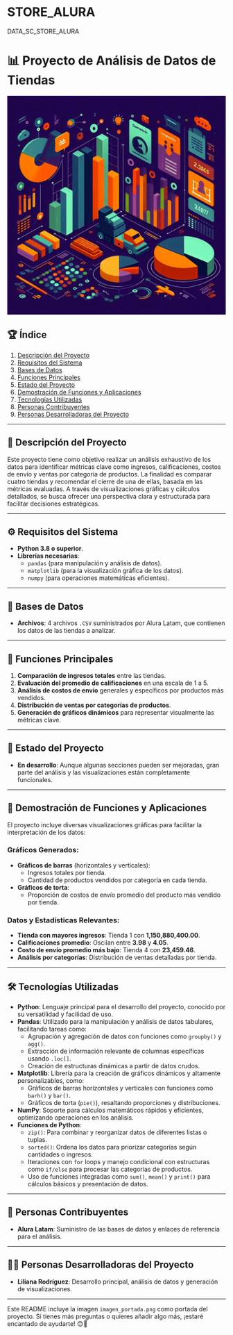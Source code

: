 # STORE_ALURA
DATA_SC_STORE_ALURA
# 📊 Proyecto de Análisis de Datos de Tiendas

![Portada del Proyecto](imagen_portada.png)

## 🏆 Índice
1. [Descripción del Proyecto](#descripción-del-proyecto)
2. [Requisitos del Sistema](#requisitos-del-sistema)
3. [Bases de Datos](#bases-de-datos)
4. [Funciones Principales](#funciones-principales)
5. [Estado del Proyecto](#estado-del-proyecto)
6. [Demostración de Funciones y Aplicaciones](#demostración-de-funciones-y-aplicaciones)
7. [Tecnologías Utilizadas](#tecnologías-utilizadas)
8. [Personas Contribuyentes](#personas-contribuyentes)
9. [Personas Desarrolladoras del Proyecto](#personas-desarrolladoras-del-proyecto)

---

## 📝 Descripción del Proyecto
Este proyecto tiene como objetivo realizar un análisis exhaustivo de los datos para identificar métricas clave como ingresos, calificaciones, costos de envío y ventas por categoría de productos. La finalidad es comparar cuatro tiendas y recomendar el cierre de una de ellas, basada en las métricas evaluadas. A través de visualizaciones gráficas y cálculos detallados, se busca ofrecer una perspectiva clara y estructurada para facilitar decisiones estratégicas.

---

## ⚙️ Requisitos del Sistema
- **Python 3.8 o superior**.
- **Librerías necesarias**:
  - `pandas` (para manipulación y análisis de datos).
  - `matplotlib` (para la visualización gráfica de los datos).
  - `numpy` (para operaciones matemáticas eficientes).

---

## 📂 Bases de Datos
- **Archivos**: 4 archivos `.CSV` suministrados por Alura Latam, que contienen los datos de las tiendas a analizar.

---

## 🌟 Funciones Principales
1. **Comparación de ingresos totales** entre las tiendas.
2. **Evaluación del promedio de calificaciones** en una escala de 1 a 5.
3. **Análisis de costos de envío** generales y específicos por productos más vendidos.
4. **Distribución de ventas por categorías de productos**.
5. **Generación de gráficos dinámicos** para representar visualmente las métricas clave.

---

## 🚀 Estado del Proyecto
- **En desarrollo**: Aunque algunas secciones pueden ser mejoradas, gran parte del análisis y las visualizaciones están completamente funcionales.

---

## 🔎 Demostración de Funciones y Aplicaciones
El proyecto incluye diversas visualizaciones gráficas para facilitar la interpretación de los datos:

### Gráficos Generados:
- **Gráficos de barras** (horizontales y verticales):
  - Ingresos totales por tienda.
  - Cantidad de productos vendidos por categoría en cada tienda.
- **Gráficos de torta**:
  - Proporción de costos de envío promedio del producto más vendido por tienda.

### Datos y Estadísticas Relevantes:
- **Tienda con mayores ingresos**: Tienda 1 con **1,150,880,400.00**.
- **Calificaciones promedio**: Oscilan entre **3.98** y **4.05**.
- **Costo de envío promedio más bajo**: Tienda 4 con **23,459.46**.
- **Análisis por categorías**: Distribución de ventas detalladas por tienda.

---

## 🛠️ Tecnologías Utilizadas
- **Python**: Lenguaje principal para el desarrollo del proyecto, conocido por su versatilidad y facilidad de uso.
- **Pandas**: Utilizado para la manipulación y análisis de datos tabulares, facilitando tareas como:
  - Agrupación y agregación de datos con funciones como `groupby()` y `agg()`.
  - Extracción de información relevante de columnas específicas usando `.loc[]`.
  - Creación de estructuras dinámicas a partir de datos crudos.
- **Matplotlib**: Librería para la creación de gráficos dinámicos y altamente personalizables, como:
  - Gráficos de barras horizontales y verticales con funciones como `barh()` y `bar()`.
  - Gráficos de torta (`pie()`), resaltando proporciones y distribuciones.
- **NumPy**: Soporte para cálculos matemáticos rápidos y eficientes, optimizando operaciones en los análisis.
- **Funciones de Python**:
  - `zip()`: Para combinar y reorganizar datos de diferentes listas o tuplas.
  - `sorted()`: Ordena los datos para priorizar categorías según cantidades o ingresos.
  - Iteraciones con `for` loops y manejo condicional con estructuras como `if/else` para procesar las categorías de productos.
  - Uso de funciones integradas como `sum()`, `mean()` y `print()` para cálculos básicos y presentación de datos.

---

## 🤝 Personas Contribuyentes
- **Alura Latam**: Suministro de las bases de datos y enlaces de referencia para el análisis.

---

## 👩‍💻 Personas Desarrolladoras del Proyecto
- **Liliana Rodríguez**: Desarrollo principal, análisis de datos y generación de visualizaciones.

---

Este README incluye la imagen `imagen_portada.png` como portada del proyecto. Si tienes más preguntas o quieres añadir algo más, ¡estaré encantado de ayudarte! 😊🚀

